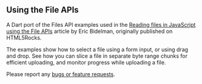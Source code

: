 ## Using the File APIs

A Dart port of the Files API examples used in the
[Reading files in JavaScript using the File APIs](http://www.html5rocks.com/en/tutorials/file/dndfiles/)
article by Eric Bidelman, originally published on HTML5Rocks.

The examples show how to select a file using a form input, or using drag and
drop. See how you can slice a file in separate byte range
chunks for efficient uploading, and monitor progress while uploading a file.

Please report any [bugs or feature requests](http://dartbug.com/new).
